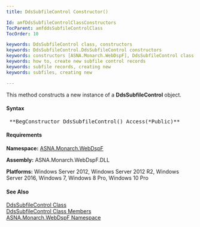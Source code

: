 ```yaml
---
title: DdsSubfileControl Constructor()

Id: amfDdsSubfileControlClassConstructors
TocParent: amfddsSubfileControlClass
TocOrder: 10

keywords: DdsSubfileControl class, constructors
keywords: DdsSubfileControl.DdsSubfileControl constructors
keywords: constructors [ASNA.Monarch.WebDspF], DdsSubfileControl class
keywords: how to, create new subfile control records
keywords: subfile records, creating new
keywords: subfiles, creating new

---
```


This method constructs a new instance of a **DdsSubfileControl** object.

#### Syntax
<pre class="prettyprint"> **BegConstructor DdsSubfileControl() Access(*Public)** </pre>

#### Requirements
**Namespace:** [ASNA.Monarch.WebDspF](amfWebDspFNamespace.html)

**Assembly:** ASNA.Monarch.WebDspF.DLL

**Platforms:** Windows Server 2012, Windows Server 2012 R2, Windows Server 2016, Windows 7, Windows 8 Pro, Windows 10 Pro

#### See Also
[ DdsSubfileControl Class](amfddsSubfileControlClass.html) <br /> [ DdsSubfileControl Class Members](amfddsSubfileControlClassMembers.html) <br /> [ ASNA.Monarch.WebDspF Namespace](amfWebDspFNamespace.html) 
